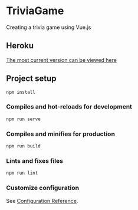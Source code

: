 # TriviaGame
Creating a trivia game using Vue.js

## Heroku
[The most current version can be viewed here](https://trivia-app-quiz-game-deluxe.herokuapp.com/)
## Project setup
```
npm install
```

### Compiles and hot-reloads for development
```
npm run serve
```

### Compiles and minifies for production
```
npm run build
```

### Lints and fixes files
```
npm run lint
```

### Customize configuration
See [Configuration Reference](https://cli.vuejs.org/config/).
